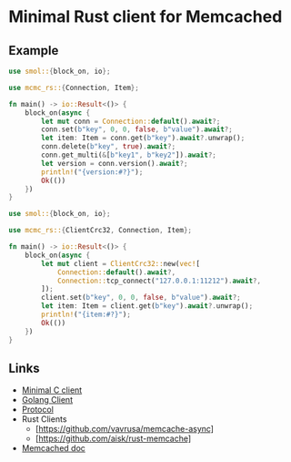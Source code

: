 # Minimal Rust client for Memcached

## Example

```rust
use smol::{block_on, io};

use mcmc_rs::{Connection, Item};

fn main() -> io::Result<()> {
    block_on(async {
        let mut conn = Connection::default().await?;
        conn.set(b"key", 0, 0, false, b"value").await?;
        let item: Item = conn.get(b"key").await?.unwrap();
        conn.delete(b"key", true).await?;
        conn.get_multi(&[b"key1", b"key2"]).await?;
        let version = conn.version().await?;
        println!("{version:#?}");
        Ok(())
    })
}
```

```rust
use smol::{block_on, io};

use mcmc_rs::{ClientCrc32, Connection, Item};

fn main() -> io::Result<()> {
    block_on(async {
        let mut client = ClientCrc32::new(vec![
            Connection::default().await?,
            Connection::tcp_connect("127.0.0.1:11212").await?,
        ]);
        client.set(b"key", 0, 0, false, b"value").await?;
        let item: Item = client.get(b"key").await?.unwrap();
        println!("{item:#?}");
        Ok(())
    })
}
```

## Links

- [Minimal C client](https://github.com/dormando/mcmc)
- [Golang Client](https://github.com/bradfitz/gomemcache/tree/master)
- [Protocol](https://github.com/memcached/memcached/blob/master/doc/protocol.txt)
- Rust Clients
  - [https://github.com/vavrusa/memcache-async]
  - [https://github.com/aisk/rust-memcache]
- [Memcached doc](https://docs.memcached.org)
